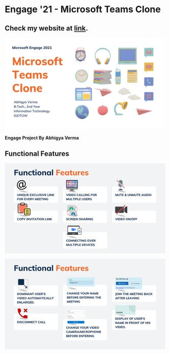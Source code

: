 # Engage '21 - Microsoft Teams Clone

## Check my website at [link](https://calling20210628085621.azurewebsites.net/).

<!-- Add banner here -->
![Project Banner](Media/1.png)

#### Engage Project By Abhigya Verma

## Functional Features
![Alt text](Media/6.png)

![Alt text](Media/7.png)
